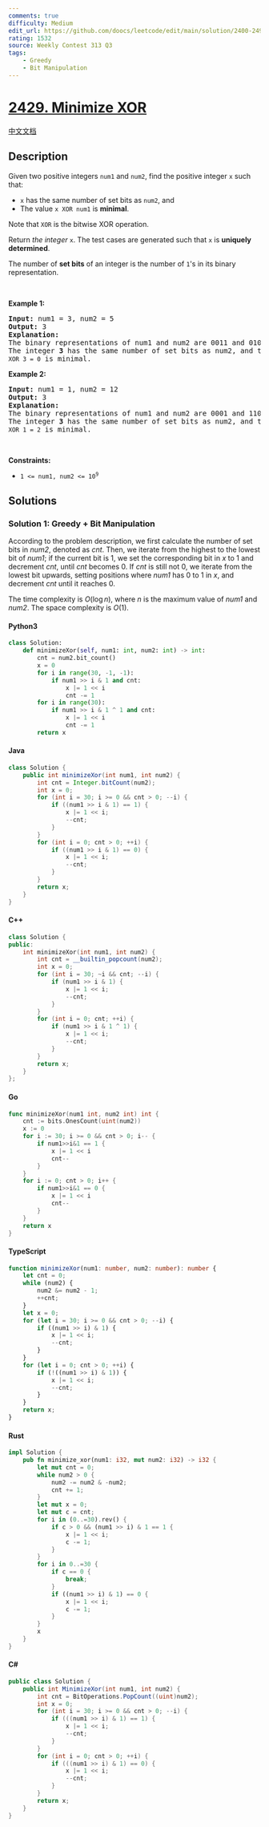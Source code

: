 ```yaml
---
comments: true
difficulty: Medium
edit_url: https://github.com/doocs/leetcode/edit/main/solution/2400-2499/2429.Minimize%20XOR/README_EN.md
rating: 1532
source: Weekly Contest 313 Q3
tags:
    - Greedy
    - Bit Manipulation
---
```


<!-- problem:start -->

# [2429. Minimize XOR](https://leetcode.com/problems/minimize-xor)

[中文文档](/solution/2400-2499/2429.Minimize%20XOR/README.md)

## Description

<!-- description:start -->

<p>Given two positive integers <code>num1</code> and <code>num2</code>, find the positive integer <code>x</code> such that:</p>

<ul>
	<li><code>x</code> has the same number of set bits as <code>num2</code>, and</li>
	<li>The value <code>x XOR num1</code> is <strong>minimal</strong>.</li>
</ul>

<p>Note that <code>XOR</code> is the bitwise XOR operation.</p>

<p>Return <em>the integer </em><code>x</code>. The test cases are generated such that <code>x</code> is <strong>uniquely determined</strong>.</p>

<p>The number of <strong>set bits</strong> of an integer is the number of <code>1</code>&#39;s in its binary representation.</p>

<p>&nbsp;</p>
<p><strong class="example">Example 1:</strong></p>

<pre>
<strong>Input:</strong> num1 = 3, num2 = 5
<strong>Output:</strong> 3
<strong>Explanation:</strong>
The binary representations of num1 and num2 are 0011 and 0101, respectively.
The integer <strong>3</strong> has the same number of set bits as num2, and the value <code>3 XOR 3 = 0</code> is minimal.
</pre>

<p><strong class="example">Example 2:</strong></p>

<pre>
<strong>Input:</strong> num1 = 1, num2 = 12
<strong>Output:</strong> 3
<strong>Explanation:</strong>
The binary representations of num1 and num2 are 0001 and 1100, respectively.
The integer <strong>3</strong> has the same number of set bits as num2, and the value <code>3 XOR 1 = 2</code> is minimal.
</pre>

<p>&nbsp;</p>
<p><strong>Constraints:</strong></p>

<ul>
	<li><code>1 &lt;= num1, num2 &lt;= 10<sup>9</sup></code></li>
</ul>

<!-- description:end -->

## Solutions

<!-- solution:start -->

### Solution 1: Greedy + Bit Manipulation

According to the problem description, we first calculate the number of set bits in $\textit{num2}$, denoted as $\textit{cnt}$. Then, we iterate from the highest to the lowest bit of $\textit{num1}$; if the current bit is $1$, we set the corresponding bit in $x$ to $1$ and decrement $\textit{cnt}$, until $\textit{cnt}$ becomes $0$. If $\textit{cnt}$ is still not $0$, we iterate from the lowest bit upwards, setting positions where $\textit{num1}$ has $0$ to $1$ in $x$, and decrement $\textit{cnt}$ until it reaches $0$.

The time complexity is $O(\log n)$, where $n$ is the maximum value of $\textit{num1}$ and $\textit{num2}$. The space complexity is $O(1)$.

<!-- tabs:start -->

#### Python3

```python
class Solution:
    def minimizeXor(self, num1: int, num2: int) -> int:
        cnt = num2.bit_count()
        x = 0
        for i in range(30, -1, -1):
            if num1 >> i & 1 and cnt:
                x |= 1 << i
                cnt -= 1
        for i in range(30):
            if num1 >> i & 1 ^ 1 and cnt:
                x |= 1 << i
                cnt -= 1
        return x
```

#### Java

```java
class Solution {
    public int minimizeXor(int num1, int num2) {
        int cnt = Integer.bitCount(num2);
        int x = 0;
        for (int i = 30; i >= 0 && cnt > 0; --i) {
            if ((num1 >> i & 1) == 1) {
                x |= 1 << i;
                --cnt;
            }
        }
        for (int i = 0; cnt > 0; ++i) {
            if ((num1 >> i & 1) == 0) {
                x |= 1 << i;
                --cnt;
            }
        }
        return x;
    }
}
```

#### C++

```cpp
class Solution {
public:
    int minimizeXor(int num1, int num2) {
        int cnt = __builtin_popcount(num2);
        int x = 0;
        for (int i = 30; ~i && cnt; --i) {
            if (num1 >> i & 1) {
                x |= 1 << i;
                --cnt;
            }
        }
        for (int i = 0; cnt; ++i) {
            if (num1 >> i & 1 ^ 1) {
                x |= 1 << i;
                --cnt;
            }
        }
        return x;
    }
};
```

#### Go

```go
func minimizeXor(num1 int, num2 int) int {
	cnt := bits.OnesCount(uint(num2))
	x := 0
	for i := 30; i >= 0 && cnt > 0; i-- {
		if num1>>i&1 == 1 {
			x |= 1 << i
			cnt--
		}
	}
	for i := 0; cnt > 0; i++ {
		if num1>>i&1 == 0 {
			x |= 1 << i
			cnt--
		}
	}
	return x
}
```

#### TypeScript

```ts
function minimizeXor(num1: number, num2: number): number {
    let cnt = 0;
    while (num2) {
        num2 &= num2 - 1;
        ++cnt;
    }
    let x = 0;
    for (let i = 30; i >= 0 && cnt > 0; --i) {
        if ((num1 >> i) & 1) {
            x |= 1 << i;
            --cnt;
        }
    }
    for (let i = 0; cnt > 0; ++i) {
        if (!((num1 >> i) & 1)) {
            x |= 1 << i;
            --cnt;
        }
    }
    return x;
}
```

#### Rust

```rust
impl Solution {
    pub fn minimize_xor(num1: i32, mut num2: i32) -> i32 {
        let mut cnt = 0;
        while num2 > 0 {
            num2 -= num2 & -num2;
            cnt += 1;
        }
        let mut x = 0;
        let mut c = cnt;
        for i in (0..=30).rev() {
            if c > 0 && (num1 >> i) & 1 == 1 {
                x |= 1 << i;
                c -= 1;
            }
        }
        for i in 0..=30 {
            if c == 0 {
                break;
            }
            if ((num1 >> i) & 1) == 0 {
                x |= 1 << i;
                c -= 1;
            }
        }
        x
    }
}
```

#### C#

```cs
public class Solution {
    public int MinimizeXor(int num1, int num2) {
        int cnt = BitOperations.PopCount((uint)num2);
        int x = 0;
        for (int i = 30; i >= 0 && cnt > 0; --i) {
            if (((num1 >> i) & 1) == 1) {
                x |= 1 << i;
                --cnt;
            }
        }
        for (int i = 0; cnt > 0; ++i) {
            if (((num1 >> i) & 1) == 0) {
                x |= 1 << i;
                --cnt;
            }
        }
        return x;
    }
}
```

<!-- tabs:end -->

<!-- solution:end -->

<!-- problem:end -->
